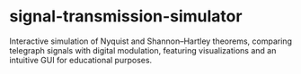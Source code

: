 # signal-transmission-simulator
Interactive simulation of Nyquist and Shannon–Hartley theorems, comparing telegraph signals with digital modulation, featuring visualizations and an intuitive GUI for educational purposes.
